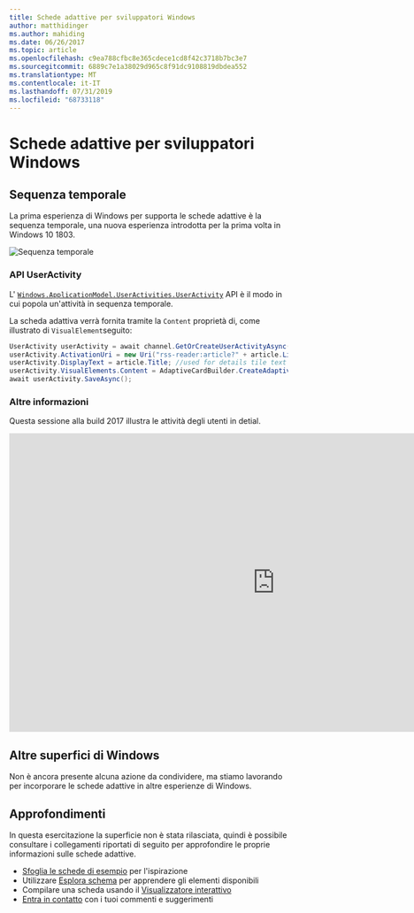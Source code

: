 ```yaml
---
title: Schede adattive per sviluppatori Windows
author: matthidinger
ms.author: mahiding
ms.date: 06/26/2017
ms.topic: article
ms.openlocfilehash: c9ea788cfbc8e365cdece1cd8f42c3718b7bc3e7
ms.sourcegitcommit: 6889c7e1a38029d965c8f91dc9108819dbdea552
ms.translationtype: MT
ms.contentlocale: it-IT
ms.lasthandoff: 07/31/2019
ms.locfileid: "68733118"
---
```

# <a name="adaptive-cards-for-windows-developers"></a>Schede adattive per sviluppatori Windows



## <a name="timeline"></a>Sequenza temporale

La prima esperienza di Windows per supporta le schede adattive è la sequenza temporale, una nuova esperienza introdotta per la prima volta in Windows 10 1803. 

![Sequenza temporale](media/windows/timeline.png)

### <a name="useractivity-api"></a>API UserActivity

L' [`Windows.ApplicationModel.UserActivities.UserActivity`](https://docs.microsoft.com/en-us/uwp/api/windows.applicationmodel.useractivities.useractivity) API è il modo in cui popola un'attività in sequenza temporale.

La scheda adattiva verrà fornita tramite la `Content` proprietà di, come illustrato di `VisualElement`seguito:

```csharp
UserActivity userActivity = await channel.GetOrCreateUserActivityAsync(activityId, new HostName("contoso.com"));
userActivity.ActivationUri = new Uri("rss-reader:article?" + article.Link);
userActivity.DisplayText = article.Title; //used for details tile text
userActivity.VisualElements.Content = AdaptiveCardBuilder.CreateAdaptiveCardFromJson(jsonString);
await userActivity.SaveAsync();
```

### <a name="learn-more"></a>Altre informazioni

Questa sessione alla build 2017 illustra le attività degli utenti in detial.

<iframe src="https://channel9.msdn.com/Events/Build/2017/B8108/player" width="960" height="540" allowFullScreen frameBorder="0"></iframe>

## <a name="other-windows-surfaces"></a>Altre superfici di Windows
Non è ancora presente alcuna azione da condividere, ma stiamo lavorando per incorporare le schede adattive in altre esperienze di Windows.

## <a name="dive-in"></a>Approfondimenti

In questa esercitazione la superficie non è stata rilasciata, quindi è possibile consultare i collegamenti riportati di seguito per approfondire le proprie informazioni sulle schede adattive.

* [Sfoglia le schede di esempio](http://adaptivecards.io/samples/) per l'ispirazione
* Utilizzare [Esplora schema](http://adaptivecards.io/explorer) per apprendere gli elementi disponibili
* Compilare una scheda usando il [Visualizzatore interattivo](http://adaptivecards.io/visualizer/index.html?hostApp=Skype)
* [Entra in contatto](http://adaptivecards.io/connect) con i tuoi commenti e suggerimenti

